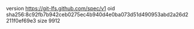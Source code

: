 version https://git-lfs.github.com/spec/v1
oid sha256:8c92fb7b942ceb0275ec4b940d4e0ba073d51d490953abd2a26d2211f0ef69e3
size 9912
